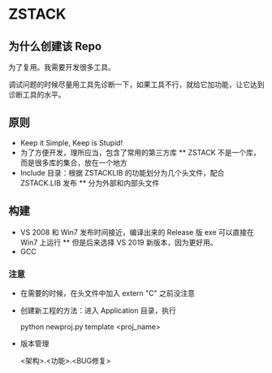 # ZSTACK

## 为什么创建该 Repo

为了复用。我需要开发很多工具。

调试问题的时候尽量用工具先诊断一下，如果工具不行，就给它加功能，让它达到诊断工具的水平。

## 原则

* Keep it Simple, Keep is Stupid!
* 为了方便开发，理所应当，包含了常用的第三方库
** ZSTACK 不是一个库，而是很多库的集合，放在一个地方
* Include 目录：根据 ZSTACKLIB 的功能划分为几个头文件，配合 ZSTACK.LIB 发布
** 分为外部和内部头文件

## 构建

* VS 2008 和 Win7 发布时间接近，编译出来的 Release 版 exe 可以直接在 Win7 上运行
** 但是后来选择 VS 2019 新版本，因为更好用。
* GCC

### 注意

* 在需要的时候，在头文件中加入 extern "C" 之前没注意
* 创建新工程的方法：进入 Application 目录，执行

  python newproj.py template <proj_name>

* 版本管理

  <架构>.<功能>.<BUG修复>
